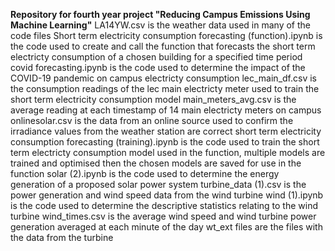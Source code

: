 **Repository for fourth year project "Reducing Campus Emissions Using Machine Learning"**
LA14YW.csv is the weather data used in many of the code files
Short term electricity consumption forecasting (function).ipynb is the code used to create and call the function that forecasts the short term electricty consumption of a chosen building for a specified time period
covid forecasting.ipynb is the code used to determine the impact of the COVID-19 pandemic on campus electricty consumption
lec_main_df.csv is the consumption readings of the lec main electricty meter used to train the short term electricity consumption model
main_meters_avg.csv is the average reading at each timestamp of 14 main electricty meters on campus 
onlinesolar.csv is the data from an online source used to confirm the irradiance values from the weather station are correct
short term electricity consumption forecasting (training).ipynb is the code used to train the short term electricty consumption model used in the function, multiple models are trained and optimised then the chosen models are saved for use in the function
solar (2).ipynb is the code used to determine the energy generation of a proposed solar power system
turbine_data (1).csv is the power generation and wind speed data from the wind turbine
wind (1).ipynb is the code used to determine the descriptive statistics relating to the wind turbine
wind_times.csv is the average wind speed and wind turbine power generation averaged at each minute of the day
wt_ext files are the files with the data from the turbine
